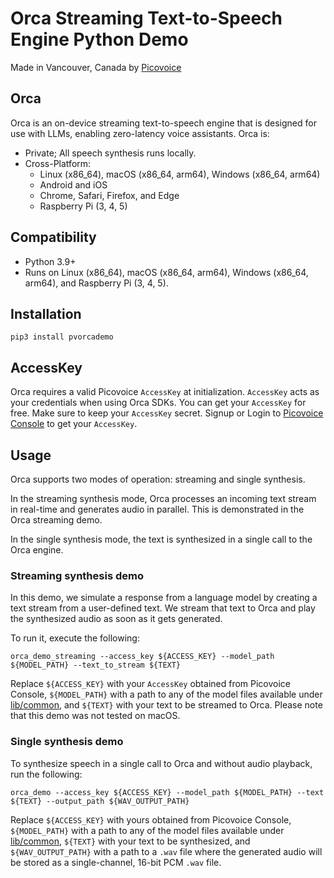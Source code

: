 # Orca Streaming Text-to-Speech Engine Python Demo

Made in Vancouver, Canada by [Picovoice](https://picovoice.ai)

## Orca

Orca is an on-device streaming text-to-speech engine that is designed for use with LLMs, enabling zero-latency
voice assistants. Orca is:

- Private; All speech synthesis runs locally.
- Cross-Platform:
    - Linux (x86_64), macOS (x86_64, arm64), Windows (x86_64, arm64)
    - Android and iOS
    - Chrome, Safari, Firefox, and Edge
    - Raspberry Pi (3, 4, 5)

## Compatibility

- Python 3.9+
- Runs on Linux (x86_64), macOS (x86_64, arm64), Windows (x86_64, arm64), and Raspberry Pi (3, 4, 5).

## Installation

```console
pip3 install pvorcademo
```

## AccessKey

Orca requires a valid Picovoice `AccessKey` at initialization. `AccessKey` acts as your credentials when using Orca
SDKs. You can get your `AccessKey` for free. Make sure to keep your `AccessKey` secret.
Signup or Login to [Picovoice Console](https://console.picovoice.ai/) to get your `AccessKey`.

## Usage

Orca supports two modes of operation: streaming and single synthesis.

In the streaming synthesis mode, Orca processes an incoming text stream in real-time and generates audio in parallel.
This is demonstrated in the Orca streaming demo.

In the single synthesis mode, the text is synthesized in a single call to the Orca engine.

### Streaming synthesis demo

In this demo, we simulate a response from a language model by creating a text stream from a user-defined text.
We stream that text to Orca and play the synthesized audio as soon as it gets generated.

To run it, execute the following:

```console
orca_demo_streaming --access_key ${ACCESS_KEY} --model_path ${MODEL_PATH} --text_to_stream ${TEXT}
```

Replace `${ACCESS_KEY}` with your `AccessKey` obtained from Picovoice Console, `${MODEL_PATH}` with a path to any of the model files available under [lib/common](https://github.com/Picovoice/orca/tree/main/lib/common), and `${TEXT}` with your text to be streamed to Orca. Please note that this demo was not tested on macOS.

### Single synthesis demo

To synthesize speech in a single call to Orca and without audio playback, run the following:

```console
orca_demo --access_key ${ACCESS_KEY} --model_path ${MODEL_PATH} --text ${TEXT} --output_path ${WAV_OUTPUT_PATH}
```

Replace `${ACCESS_KEY}` with yours obtained from Picovoice Console, `${MODEL_PATH}` with a path to any of the model files available under [lib/common](https://github.com/Picovoice/orca/tree/main/lib/common), `${TEXT}` with your text to be synthesized,
and `${WAV_OUTPUT_PATH}` with a path to a `.wav` file where the generated audio will be stored as a single-channel, 16-bit PCM `.wav` file.
